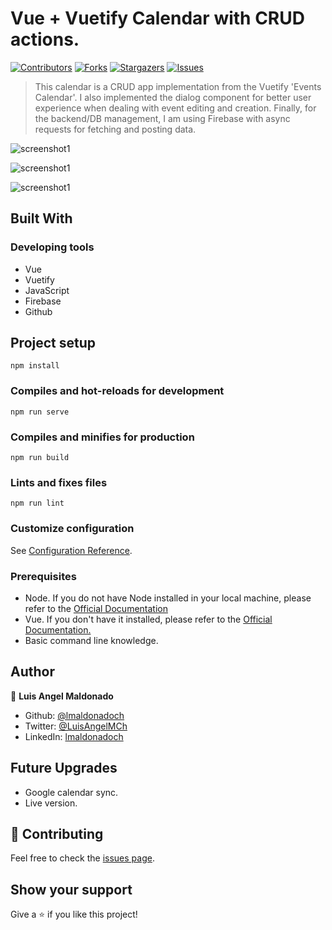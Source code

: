 # Vue + Vuetify Calendar with CRUD actions.

[![Contributors][contributors-shield]][contributors-url]
[![Forks][forks-shield]][forks-url]
[![Stargazers][stars-shield]][stars-url]
[![Issues][issues-shield]][issues-url]

> This calendar is a CRUD app implementation from the Vuetify 'Events Calendar'. I also implemented the dialog component for better user experience when dealing with event editing and creation. Finally, for the backend/DB management, I am using Firebase with async requests for fetching and posting data.

![screenshot1](./src/assets/screenshots/screenshot01.png)

![screenshot1](./src/assets/screenshots/screenshot02.png)

![screenshot1](./src/assets/screenshots/screenshot03.png)

## Built With

### Developing tools

- Vue
- Vuetify
- JavaScript
- Firebase
- Github

## Project setup

```
npm install
```

### Compiles and hot-reloads for development

```
npm run serve
```

### Compiles and minifies for production

```
npm run build
```

### Lints and fixes files

```
npm run lint
```

### Customize configuration

See [Configuration Reference](https://cli.vuejs.org/config/).

### Prerequisites

- Node. If you do not have Node installed in your local machine, please refer to the [Official Documentation](https://nodejs.org/en/download/)
- Vue. If you don't have it installed, please refer to the [Official Documentation.](https://vuejs.org/)
- Basic command line knowledge.

## Author

👤 **Luis Angel Maldonado**

- Github: [@lmaldonadoch](https://github.com/lmaldonadoch)
- Twitter: [@LuisAngelMCh](https://twitter.com/LuisAngelMCh)
- LinkedIn: [lmaldonadoch](https://www.linkedin.com/in/lmaldonadoch)

## Future Upgrades

- Google calendar sync.
- Live version.

## 🤝 Contributing

Feel free to check the [issues page](https://github.com/lmaldonadoch/shooter-game/issues).

## Show your support

Give a ⭐️ if you like this project!

<!-- MARKDOWN LINKS & IMAGES -->

[contributors-shield]: https://img.shields.io/github/contributors/lmaldonadoch/calendar.svg?style=flat-square
[contributors-url]: https://github.com/lmaldonadoch/calendar/graphs/contributors
[forks-shield]: https://img.shields.io/github/forks/lmaldonadoch/calendar.svg?style=flat-square
[forks-url]: https://github.com/lmaldonadoch/calendar/network/members
[stars-shield]: https://img.shields.io/github/stars/lmaldonadoch/calendar.svg?style=flat-square
[stars-url]: https://github.com/lmaldonadoch/calendar/stargazers
[issues-shield]: https://img.shields.io/github/issues/lmaldonadoch/calendar.svg?style=flat-square
[issues-url]: https://github.com/lmaldonadoch/calendar/issues
